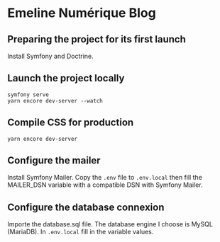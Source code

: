 # Emeline Numérique Blog

## Preparing the project for its first launch

Install Symfony and Doctrine.

## Launch the project locally

```
symfony serve
yarn encore dev-server --watch
```

## Compile CSS for production

```
yarn encore dev-server
```

## Configure the mailer

Install Symfony Mailer. Copy the `.env` file to `.env.local` then fill the MAILER_DSN variable with a compatible DSN 
with Symfony Mailer.

## Configure the database connexion

Importe the database.sql file. The database engine I choose is MySQL (MariaDB). In `.env.local` fill in the variable 
values.
